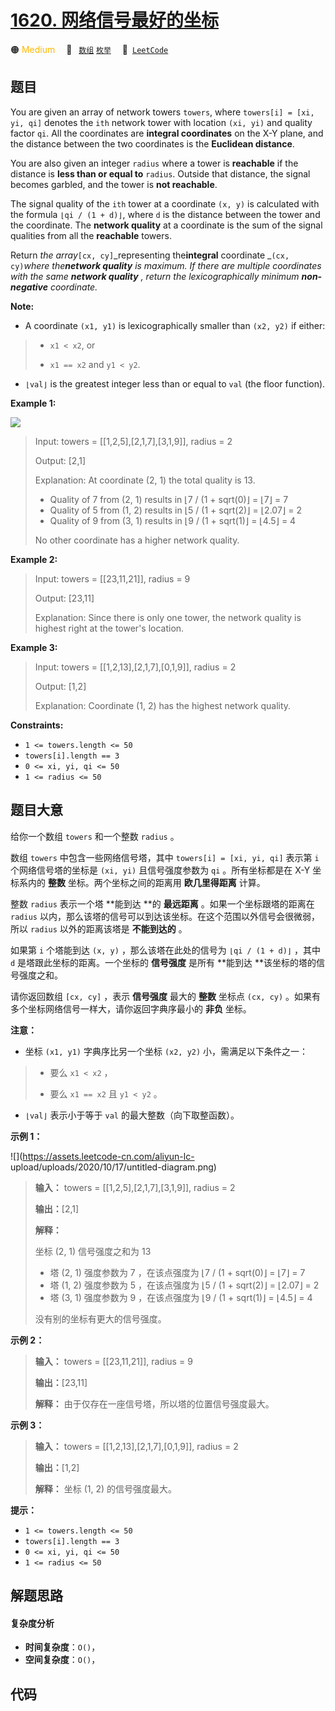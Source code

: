 # [1620. 网络信号最好的坐标](https://leetcode.com/problems/coordinate-with-maximum-network-quality)

🟠 <font color=#ffb800>Medium</font>&emsp; 🔖&ensp; [`数组`](/leetcode-js/outline/tag/array.md) [`枚举`](/leetcode-js/outline/tag/enumeration.md)&emsp; 🔗&ensp;[`LeetCode`](https://leetcode.com/problems/coordinate-with-maximum-network-quality)

## 题目

You are given an array of network towers `towers`, where `towers[i] = [xi, yi,
qi]` denotes the `ith` network tower with location `(xi, yi)` and quality
factor `qi`. All the coordinates are **integral coordinates** on the X-Y
plane, and the distance between the two coordinates is the **Euclidean
distance**.

You are also given an integer `radius` where a tower is **reachable** if the
distance is **less than or equal to** `radius`. Outside that distance, the
signal becomes garbled, and the tower is **not reachable**.

The signal quality of the `ith` tower at a coordinate `(x, y)` is calculated
with the formula `⌊qi / (1 + d)⌋`, where `d` is the distance between the tower
and the coordinate. The **network quality** at a coordinate is the sum of the
signal qualities from all the **reachable** towers.

Return _the array_`[cx, cy]`_representing the**integral** coordinate _`(cx,
cy)`_where the**network quality** is maximum. If there are multiple
coordinates with the same **network quality** , return the lexicographically
minimum **non-negative** coordinate._

**Note:**

  * A coordinate `(x1, y1)` is lexicographically smaller than `(x2, y2)` if either: 
> 
> * `x1 < x2`, or
> 
> * `x1 == x2` and `y1 < y2`.
  * `⌊val⌋` is the greatest integer less than or equal to `val` (the floor function).



**Example 1:**

![](https://assets.leetcode.com/uploads/2020/09/22/untitled-diagram.png)

> Input: towers = [[1,2,5],[2,1,7],[3,1,9]], radius = 2
> 
> Output: [2,1]
> 
> Explanation: At coordinate (2, 1) the total quality is 13.
> - Quality of 7 from (2, 1) results in ⌊7 / (1 + sqrt(0)⌋ = ⌊7⌋ = 7
> - Quality of 5 from (1, 2) results in ⌊5 / (1 + sqrt(2)⌋ = ⌊2.07⌋ = 2
> - Quality of 9 from (3, 1) results in ⌊9 / (1 + sqrt(1)⌋ = ⌊4.5⌋ = 4
> 
> No other coordinate has a higher network quality.

**Example 2:**

> Input: towers = [[23,11,21]], radius = 9
> 
> Output: [23,11]
> 
> Explanation: Since there is only one tower, the network quality is highest right at the tower's location.

**Example 3:**

> Input: towers = [[1,2,13],[2,1,7],[0,1,9]], radius = 2
> 
> Output: [1,2]
> 
> Explanation: Coordinate (1, 2) has the highest network quality.

**Constraints:**

  * `1 <= towers.length <= 50`
  * `towers[i].length == 3`
  * `0 <= xi, yi, qi <= 50`
  * `1 <= radius <= 50`


## 题目大意

给你一个数组 `towers` 和一个整数 `radius` 。

数组  `towers`  中包含一些网络信号塔，其中 `towers[i] = [xi, yi, qi]` 表示第 `i` 个网络信号塔的坐标是
`(xi, yi)` 且信号强度参数为 `qi` 。所有坐标都是在  X-Y 坐标系内的 **整数**  坐标。两个坐标之间的距离用 **欧几里得距离**
计算。

整数 `radius` 表示一个塔 **能到达  **的 **最远距离**  。如果一个坐标跟塔的距离在 `radius`
以内，那么该塔的信号可以到达该坐标。在这个范围以外信号会很微弱，所以 `radius` 以外的距离该塔是 **不能到达的**  。

如果第 `i` 个塔能到达 `(x, y)` ，那么该塔在此处的信号为 `⌊qi / (1 + d)⌋` ，其中 `d` 是塔跟此坐标的距离。一个坐标的
**信号强度** 是所有 **能到达  **该坐标的塔的信号强度之和。

请你返回数组 `[cx, cy]` ，表示 **信号强度** 最大的 **整数** 坐标点 `(cx, cy)`
。如果有多个坐标网络信号一样大，请你返回字典序最小的 **非负** 坐标。

**注意：**

  * 坐标 `(x1, y1)` 字典序比另一个坐标 `(x2, y2)` 小，需满足以下条件之一： 
> 
> * 要么 `x1 < x2` ，
> 
> * 要么 `x1 == x2` 且 `y1 < y2` 。
  * `⌊val⌋` 表示小于等于 `val` 的最大整数（向下取整函数）。



**示例 1：**

![](https://assets.leetcode-cn.com/aliyun-lc-
upload/uploads/2020/10/17/untitled-diagram.png)

> 
> 
> 
> 
> 
> **输入：** towers = [[1,2,5],[2,1,7],[3,1,9]], radius = 2
> 
> **输出：**[2,1]
> 
> **解释：**
> 
> 坐标 (2, 1) 信号强度之和为 13
> - 塔 (2, 1) 强度参数为 7 ，在该点强度为 ⌊7 / (1 + sqrt(0)⌋ = ⌊7⌋ = 7
> - 塔 (1, 2) 强度参数为 5 ，在该点强度为 ⌊5 / (1 + sqrt(2)⌋ = ⌊2.07⌋ = 2
> - 塔 (3, 1) 强度参数为 9 ，在该点强度为 ⌊9 / (1 + sqrt(1)⌋ = ⌊4.5⌋ = 4
> 
> 没有别的坐标有更大的信号强度。

**示例 2：**

> 
> 
> 
> 
> 
> **输入：** towers = [[23,11,21]], radius = 9
> 
> **输出：**[23,11]
> 
> **解释：** 由于仅存在一座信号塔，所以塔的位置信号强度最大。

**示例 3：**

> 
> 
> 
> 
> 
> **输入：** towers = [[1,2,13],[2,1,7],[0,1,9]], radius = 2
> 
> **输出：**[1,2]
> 
> **解释：** 坐标 (1, 2) 的信号强度最大。



**提示：**

  * `1 <= towers.length <= 50`
  * `towers[i].length == 3`
  * `0 <= xi, yi, qi <= 50`
  * `1 <= radius <= 50`


## 解题思路

#### 复杂度分析

- **时间复杂度**：`O()`，
- **空间复杂度**：`O()`，

## 代码

```javascript

```